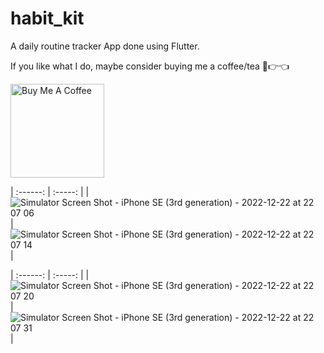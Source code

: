 # habit_kit

A daily routine tracker App done using Flutter.

If you like what I do, maybe consider buying me a coffee/tea 🥺👉👈

<a href="https://www.buymeacoffee.com/albatr" target="_blank"><img src="https://cdn.buymeacoffee.com/buttons/v2/default-red.png" alt="Buy Me A Coffee" width="150" ></a>
<br/>




| :------: | :-----: |
| ![Simulator Screen Shot - iPhone SE (3rd generation) - 2022-12-22 at 22 07 06](https://user-images.githubusercontent.com/57803942/209361001-4c9e27d5-ce00-427b-9624-35a88a9baf0b.png) |![Simulator Screen Shot - iPhone SE (3rd generation) - 2022-12-22 at 22 07 14](https://user-images.githubusercontent.com/57803942/209361003-ad6d91eb-9253-4087-9b1a-da93c353b300.png) |



| :------: | :-----: |
| ![Simulator Screen Shot - iPhone SE (3rd generation) - 2022-12-22 at 22 07 20](https://user-images.githubusercontent.com/57803942/209361005-c145cd2d-ffda-4ad7-877e-2d0412cf494d.png) | ![Simulator Screen Shot - iPhone SE (3rd generation) - 2022-12-22 at 22 07 31](https://user-images.githubusercontent.com/57803942/209361012-2ae9b87f-965a-4dcc-a254-2a7c03f4f95d.png) |


